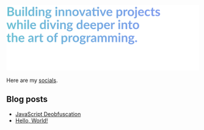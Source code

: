 <!-- List Of Websites-->
[Links]: https://ecty.dev
[Twitter]: https://www.twitter.com/paranoia8972
[Reddit]: https://www.reddit.com/user/Paranoia8972
[github]: https://www.github.com/Paranoia8972
[mail]: mailto:hello@encryptopia.dev
[blog]: https://blog.encryptopia.dev
[OnThePixel.net]: https://onthepixel.net

![Image](assets/paranoia8972.png)

Here are my [socials](https://encryptopia.dev/links "My social links").

## Blog posts

<!-- BLOG-POST-LIST:START -->
- [JavaScript Deobfuscation](https://blog.encryptopia.dev/post/javascript-obfuscation)
- [Hello, World!](https://blog.encryptopia.dev/post/hello-world)
<!-- BLOG-POST-LIST:END -->

